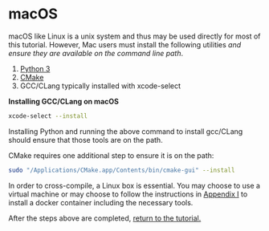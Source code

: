 # macOS

macOS like Linux is a unix system and thus may be used directly for most of this 
tutorial. However, Mac users must install the following utilities 
*and ensure they are available on the command line path*.

1. [Python 3](https://www.python.org/downloads/release/python-3913/)
2. [CMake](https://cmake.org/download/)
3. GCC/CLang typically installed with xcode-select

**Installing GCC/CLang on macOS**
```bash
xcode-select --install
```

Installing Python and running the above command to install gcc/CLang should ensure 
that those tools are on the path.

CMake requires one additional step to ensure it is on the path:

```bash
sudo "/Applications/CMake.app/Contents/bin/cmake-gui" --install
```

In order to cross-compile, a Linux box is essential. You may choose to use a virtual 
machine or may choose to follow the instructions in [Appendix I](./appendix-1.md) to 
install a docker container including the necessary tools. 

After the steps above are completed, [return to the tutorial.](../CrossCompilationSetup/CrossCompilationSetupTutorial.md)